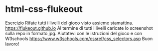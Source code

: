 # html-css-flukeout
Esercizio
Rifate tutti i livelli del gioco visto assieme stamattina.
https://flukeout.github.io
Al termine di tutti i livelli caricate lo screenshot sulla repo in formato jpg.
Aiutatevi con le istruzioni del gioco e con W3schools
https://www.w3schools.com/cssref/css_selectors.asp
Buon lavoro!